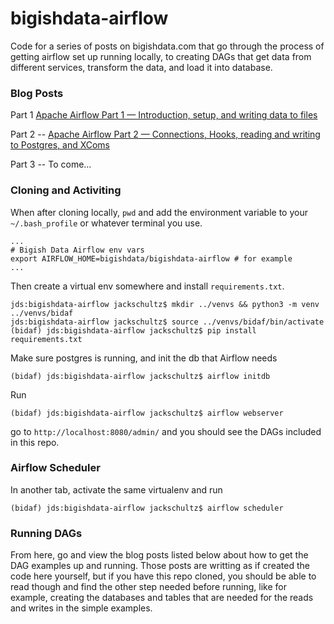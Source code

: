 # bigishdata-airflow

Code for a series of posts on bigishdata.com that go through the process of getting airflow set up running locally, to creating DAGs that get data from different services, transform the data, and load it into database.

### Blog Posts

Part 1 [Apache Airflow Part 1 — Introduction, setup, and writing data to files](https://bigishdata.com/2020/04/05/apache-airflow-part-1-introduction-setup-and-writing-data-to-files/)

Part 2 -- [Apache Airflow Part 2 — Connections, Hooks, reading and writing to Postgres, and XComs](https://bigishdata.com/2020/04/20/apache-airflow-part-2-connections-hooks-reading-and-writing-to-postgres-and-xcoms/)

Part 3 -- To come...

### Cloning and Activiting

When after cloning locally, `pwd` and add the environment variable to your `~/.bash_profile` or whatever terminal you use.

```
...
# Bigish Data Airflow env vars
export AIRFLOW_HOME=bigishdata/bigishdata-airflow # for example
...
```

Then create a virtual env somewhere and install `requirements.txt`.

```
jds:bigishdata-airflow jackschultz$ mkdir ../venvs && python3 -m venv ../venvs/bidaf
jds:bigishdata-airflow jackschultz$ source ../venvs/bidaf/bin/activate
(bidaf) jds:bigishdata-airflow jackschultz$ pip install requirements.txt
```

Make sure postgres is running, and init the db that Airflow needs

```
(bidaf) jds:bigishdata-airflow jackschultz$ airflow initdb
```

Run 
```
(bidaf) jds:bigishdata-airflow jackschultz$ airflow webserver
```
go to `http://localhost:8080/admin/` and you should see the DAGs included in this repo.

### Airflow Scheduler

In another tab, activate the same virtualenv and run

```
(bidaf) jds:bigishdata-airflow jackschultz$ airflow scheduler
```

### Running DAGs

From here, go and view the blog posts listed below about how to get the DAG examples up and running. Those posts are writting as if created the code here yourself, but if you have this repo cloned, you should be able to read though and find the other step needed before running, like for example, creating the databases and tables that are needed for the reads and writes in the simple examples.
